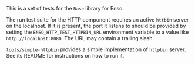 This is a set of tests for the `Base` library for Enso.

The run test suite for the HTTP component requires an active `httbin` server on
the localhost. If it is present, the port it listens to should be provided by
setting the `ENSO_HTTP_TEST_HTTPBIN_URL` environment variable to a value like
`http://localhost:8080`. The URL may contain a trailing slash.

`tools/simple-httpbin` provides a simple implementation of `httpbin` server. See
its README for instructions on how to run it.

